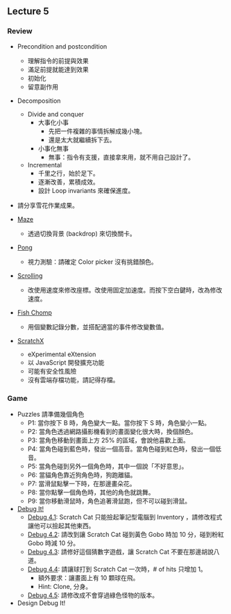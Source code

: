 ## Lecture 5

### Review

+   Precondition and postcondition
    +   理解指令的前提與效果
    +   滿足前提就能達到效果
    +   初始化
    +   留意副作用

+   Decomposition
    +   Divide and conquer
        +   大事化小事
            +   先把一件複雜的事情拆解成幾小塊。
            +   還是太大就繼續拆下去。
        +   小事化無事
            +   無事：指令有支援，直接拿來用，就不用自己設計了。
    +   Incremental
        +   千里之行，始於足下。
        +   逐漸改善，累積成效。
        +   設計 Loop invariants 來確保進度。

+   請分享雪花作業成果。

+   [Maze](https://scratch.mit.edu/projects/11414041/)
    +   透過切換背景 (backdrop) 來切換關卡。
+   [Pong](https://scratch.mit.edu/projects/10128515/)
    +   視力測驗：請確定 Color picker 沒有挑錯顏色。
+   [Scrolling](https://scratch.mit.edu/projects/22162012/)
    +   改使用速度來修改座標。改使用固定加速度。而按下空白鍵時，改為修改速度。
+   [Fish Chomp](https://scratch.mit.edu/projects/10859244/)
    +   用個變數記錄分數，並搭配適當的事件修改變數值。
+   [ScratchX](http://scratchx.org/)
    +   eXperimental eXtension
    +   以 JavaScript 開發擴充功能
    +   可能有安全性風險
    +   沒有雲端存檔功能，請記得存檔。

### Game

+   Puzzles 請準備幾個角色
    +   P1: 當你按下 B 時，角色變大一點。當你按下 S 時，角色變小一點。
    +   P2: 當角色透過網路攝影機看到的畫面變化很大時，換個顏色。
    +   P3: 當角色移動到畫面上方 25% 的區域，會說他喜歡上面。
    +   P4: 當角色碰到藍色時，發出一個高音。當角色碰到紅色時，發出一個低音。
    +   P5: 當角色碰到另外一個角色時，其中一個說「不好意思」。
    +   P6: 當貓角色靠近狗角色時，狗跑離貓。
    +   P7: 當滑鼠點擊一下時，在那邊畫朵花。
    +   P8: 當你點擊一個角色時，其他的角色就跳舞。
    +   P9: 當你移動滑鼠時，角色追著滑鼠跑，但不可以碰到滑鼠。
+   [Debug It!](https://scratch.mit.edu/studios/475634/)
    +   [Debug 4.1](https://scratch.mit.edu/projects/24271192/): Scratch Cat 只能撿起筆記型電腦到 Inventory ，請修改程式讓他可以撿起其他東西。
    +   [Debug 4.2](https://scratch.mit.edu/projects/24271303/): 請改到讓 Scratch Cat 碰到黃色 Gobo 時加 10 分，碰到粉紅 Gobo 時減 10 分。
    +   [Debug 4.3](https://scratch.mit.edu/projects/24271446/): 請修好這個猜數字遊戲，讓 Scratch Cat 不要在那邊胡說八道。
    +   [Debug 4.4](https://scratch.mit.edu/projects/24271475/): 請讓球打到 Scratch Cat 一次時，# of hits 只增加 1。
        +   額外要求：讓畫面上有 10 顆球在飛。
        +   Hint: Clone, 分身。
    +   [Debug 4.5](https://scratch.mit.edu/projects/24271560/): 請修改成不會穿過綠色怪物的版本。
+   Design Debug It!